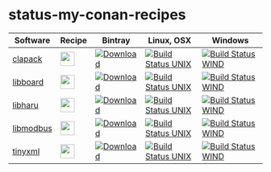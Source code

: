 # status-my-conan-recipes

Software | Recipe | Bintray | Linux, OSX | Windows 
---      | ---    | ---     |  ---       | --- 
[clapack](http://www.netlib.org/clapack)|[<img src="https://github.com/favicon.ico" height="28">](https://github.com/joakimono/conan-clapack)|[![Download](https://api.bintray.com/packages/joakimono/conan/clapack%3Ajoakimono/images/download.svg)](https://bintray.com/joakimono/conan/clapack%3Ajoakimono/_latestVersion)|[![Build Status UNIX](https://travis-ci.org/joakimono/conan-clapack.png?branch=master)](https://travis-ci.org/joakimono/conan-clapack)|[![Build Status WIND](https://ci.appveyor.com/api/projects/status/github/joakimono/conan-clapack?branch=master&svg=true)](https://ci.appveyor.com/project/joakimono/conan-clapack)
[libboard](https://github.com/c-koi/libboard)|[<img src="https://github.com/favicon.ico" height="28">](https://github.com/joakimono/conan-libboard)|[![Download](https://api.bintray.com/packages/joakimono/conan/libboard%3Ajoakimono/images/download.svg)](https://bintray.com/joakimono/conan/libboard%3Ajoakimono/_latestVersion)|[![Build Status UNIX](https://travis-ci.org/joakimono/conan-libboard.png?branch=master)](https://travis-ci.org/joakimono/conan-libboard)|[![Build Status WIND](https://ci.appveyor.com/api/projects/status/github/joakimono/conan-libboard?branch=master&svg=true)](https://ci.appveyor.com/project/joakimono/conan-libboard)
[libharu](http://libharu.org)|[<img src="https://github.com/favicon.ico" height="28">](https://github.com/joakimono/conan-libharu)|[![Download](https://api.bintray.com/packages/joakimono/conan/libharu%3Ajoakimono/images/download.svg)](https://bintray.com/joakimono/conan/libharu%3Ajoakimono/_latestVersion)|[![Build Status UNIX](https://travis-ci.org/joakimono/conan-libharu.png?branch=master)](https://travis-ci.org/joakimono/conan-libharu)|[![Build Status WIND](https://ci.appveyor.com/api/projects/status/github/joakimono/conan-libharu?branch=master&svg=true)](https://ci.appveyor.com/project/joakimono/conan-libharu)
[libmodbus](http://libmodbus.org)|[<img src="https://github.com/favicon.ico" height="28">](https://github.com/joakimono/conan-libmodbus)|[![Download](https://api.bintray.com/packages/joakimono/conan/libmodbus%3Ajoakimono/images/download.svg)](https://bintray.com/joakimono/conan/libmodbus%3Ajoakimono/_latestVersion)|[![Build Status UNIX](https://travis-ci.org/joakimono/conan-libmodbus.png?branch=master)](https://travis-ci.org/joakimono/conan-libmodbus)|[![Build Status WIND](https://ci.appveyor.com/api/projects/status/github/joakimono/conan-libmodbus?branch=master&svg=true)](https://ci.appveyor.com/project/joakimono/conan-libmodbus)
[tinyxml](http://www.grinninglizard.com/tinyxml)|[<img src="https://github.com/favicon.ico" height="28">](https://github.com/joakimono/conan-tinyxml)|[![Download](https://api.bintray.com/packages/joakimono/conan/tinyxml%3Ajoakimono/images/download.svg)](https://bintray.com/joakimono/conan/tinyxml%3Ajoakimono/_latestVersion)|[![Build Status UNIX](https://travis-ci.org/joakimono/conan-tinyxml.png?branch=master)](https://travis-ci.org/joakimono/conan-tinyxml)|[![Build Status WIND](https://ci.appveyor.com/api/projects/status/github/joakimono/conan-tinyxml?branch=master&svg=true)](https://ci.appveyor.com/project/joakimono/conan-tinyxml)

